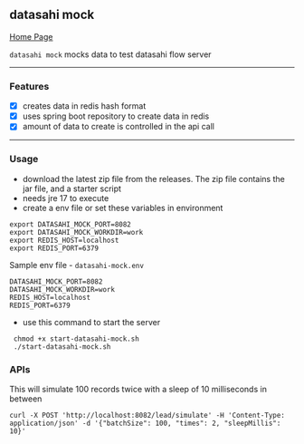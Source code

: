 ## datasahi mock

[Home Page](https://datasahi.com)

`datasahi mock` mocks data to test datasahi flow server

---
### Features
- [x] creates data in redis hash format
- [x] uses spring boot repository to create data in redis
- [x] amount of data to create is controlled in the api call

---
### Usage
- download the latest zip file from the releases. The zip file contains the jar file, and a starter script
- needs jre 17 to execute
- create a env file or set these variables in environment
```shell
export DATASAHI_MOCK_PORT=8082
export DATASAHI_MOCK_WORKDIR=work
export REDIS_HOST=localhost
export REDIS_PORT=6379
```
Sample env file - `datasahi-mock.env`
```shell
DATASAHI_MOCK_PORT=8082
DATASAHI_MOCK_WORKDIR=work
REDIS_HOST=localhost
REDIS_PORT=6379
```
- use this command to start the server
 ```shell
  chmod +x start-datasahi-mock.sh
  ./start-datasahi-mock.sh
```
### APIs
This will simulate 100 records twice with a sleep of 10 milliseconds in between
```shell
curl -X POST 'http://localhost:8082/lead/simulate' -H 'Content-Type: application/json' -d '{"batchSize": 100, "times": 2, "sleepMillis": 10}'
```
